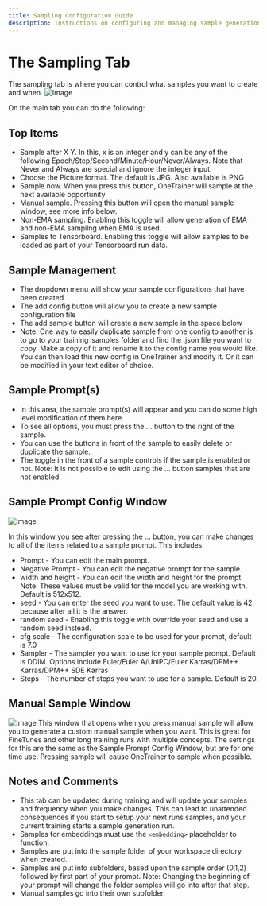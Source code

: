 ```yaml
---
title: Sampling Configuration Guide
description: Instructions on configuring and managing sample generation during training with OneTrainer.
---
```


# The Sampling Tab
The sampling tab is where you can control what samples you want to create and when.
![image](https://github.com/Nerogar/OneTrainer/assets/132208482/3056963c-3a00-4b95-97b7-feb496083033)

On the main tab you can do the following:

## Top Items
* Sample after X Y. In this, x is an integer and y can be any of the following Epoch/Step/Second/Minute/Hour/Never/Always. Note that Never and Always are special and ignore the integer input.
* Choose the Picture format. The default is JPG. Also available is PNG
* Sample now. When you press this button, OneTrainer will sample at the next available opportunity
* Manual sample. Pressing this button will open the manual sample window, see more info below.
* Non-EMA sampling. Enabling this toggle will allow generation of EMA and non-EMA sampling when EMA is used.
* Samples to Tensorboard. Enabling this toggle will allow samples to be loaded as part of your Tensorboard run data.

## Sample Management
* The dropdown menu will show your sample configurations that have been created
* The add config button will allow you to create a new sample configuration file
* The add sample button will create a new sample in the space below
* Note: One way to easily duplicate sample from one config to another is to go to your training_samples folder and find the .json file you want to copy. Make a copy of it and rename it to the config name you would like. You can then load this new config in OneTrainer and modify it. Or it can be modified in your text editor of choice.

## Sample Prompt(s)
* In this area, the sample prompt(s) will appear and you can do some high level modification of them here.
* To see all options, you must press the ... button to the right of the sample.
* You can use the buttons in front of the sample to easily delete or duplicate the sample.
* The toggle in the front of a sample controls if the sample is enabled or not. Note: It is not possible to edit using the ... button samples that are not enabled.

## Sample Prompt Config Window
![image](https://github.com/Nerogar/OneTrainer/assets/132208482/44558955-2003-46c1-86f2-bb6c9630b146)

In this window you see after pressing the ... button, you can make changes to all of the items related to a sample prompt. This includes:
* Prompt - You can edit the main prompt.
* Negative Prompt - You can edit the negative prompt for the sample.
* width and height - You can edit the width and height for the prompt. Note: These values must be valid for the model you are working with. Default is 512x512.
* seed - You can enter the seed you want to use. The default value is 42, because after all it is the answer.
* random seed - Enabling this toggle with override your seed and use a random seed instead.
* cfg scale - The configuration scale to be used for your prompt, default is 7.0
* Sampler - The sampler you want to use for your sample prompt. Default is DDIM. Options include Euler/Euler A/UniPC/Euler Karras/DPM++ Karras/DPM++ SDE Karras
* Steps - The number of steps you want to use for a sample. Default is 20.

## Manual Sample Window
![image](https://github.com/Nerogar/OneTrainer/assets/132208482/f951a76a-7c07-45c6-b862-9a92bce6932e)
This window that opens when you press manual sample will allow you to generate a custom manual sample when you want. This is great for FineTunes and other long training runs with multiple concepts.
The settings for this are the same as the Sample Prompt Config Window, but are for one time use. Pressing sample will cause OneTrainer to sample when possible.


## Notes and Comments
* This tab can be updated during training and will update your samples and frequency when you make changes. This can lead to unattended consequences if you start to setup your next runs samples, and your current training starts a sample generation run.
* Samples for embeddings must use the `<embedding>` placeholder to function.
* Samples are put into the sample folder of your workspace directory when created.
* Samples are put into subfolders, based upon the sample order (0,1,2) followed by first part of your prompt.  Note: Changing the beginning of your prompt will change the folder samples will go into after that step.
* Manual samples go into their own subfolder.
